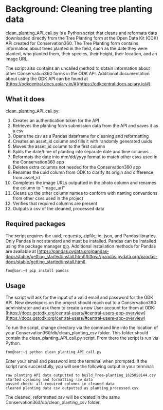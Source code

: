 
# Background: Cleaning tree planting data

clean_planting_API_call.py is a Python script that cleans and reformats data downloaded directly from the Tree Planting form at the Open Data Kit (ODK) API created for Conservation360. The Tree Planting form contains information about trees planted in the field, such as the date they were planted, who planted them, their species, their height, their location, and an image URL.

The script also contains an uncalled method to obtain information about other Conservation360 forms in the ODK API. Additional documentation about using the ODK API can be found at [https://odkcentral.docs.apiary.io/#](https://odkcentral.docs.apiary.io/#).

## What it does

clean_planting_API_call.py:
1) Creates an authentication token for the API
2) Retrieves the planting form submission data from the API and saves it as a csv 
3) Opens the csv as a Pandas dataframe for cleaning and reformatting
4) Creates an asset_id column and fills it with randomly generated uuids
5) Moves the asset_id column to the first column 
6) Splits the date/time of planting into separate date and time columns
7) Reformats the date into mm/dd/yyyy format to match other csvs used in the Conservation360 app 
8) Deletes extra columns not needed for the Conservation360 app
9) Renames the uuid column from ODK to clarify its origin and difference from asset_id
10) Completes the image URLs outputted in the photo column and renames the column to "image_url"
11) Cleans up the other column names to conform with naming conventions from other csvs used in the project
12) Verifies that required columns are present
13) Outputs a csv of the cleaned, processed data

## Required packages

The script requires the uuid, requests, zipfile, io, json, and Pandas libraries. Only Pandas is not standard and must be installed. Pandas can be installed using the package manager [pip](https://pip.pypa.io/en/stable/). Additional installation methods for Pandas are available at [https://pandas.pydata.org/pandas-docs/stable/getting_started/install.html](https://pandas.pydata.org/pandas-docs/stable/getting_started/install.html).

```bash
foo@bar:~$ pip install pandas
```

## Usage

The script will ask for the input of a valid email and password for the ODK API. New developers on the project should reach out to a Conservation360 administrator and ask them to create a new User account for them at ODK: [https://docs.getodk.org/central-users/#central-users-app-overview](https://docs.getodk.org/central-users/#central-users-app-overview)

To run the script, change directory via the command line into the location of your Conservation360/db/clean_planting_csv folder. This folder should contain the clean_planting_API_call.py script. From there the script is run via Python.

```console
foo@bar:~$ python clean_planting_API_call.py
```
Enter your email and password into the terminal when prompted. If the script runs successfully, you will see the following output in your terminal:

```console
raw planting API data outputted to build_Tree-planting_1625058144.csv
started cleaning and formatting raw data
passed check: all required columns in cleaned data
cleaned planting data csv outputted as planting_processed.csv
```

The cleaned, reformatted csv will be created in the same Conservation360/db/clean_planting_csv folder.